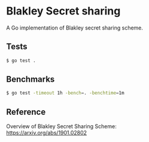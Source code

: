 # Blakley Secret sharing
A Go implementation of Blakley secret sharing scheme.

## Tests
```bash
$ go test .
```

## Benchmarks
```bash
$ go test -timeout 1h -bench=. -benchtime=1m
```

## Reference
Overview of Blakley Secret Sharing Scheme: https://arxiv.org/abs/1901.02802
